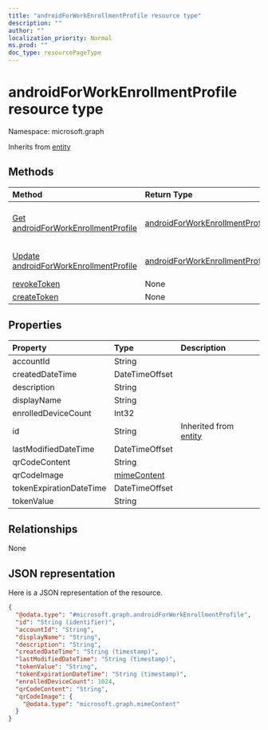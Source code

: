 ```yaml
---
title: "androidForWorkEnrollmentProfile resource type"
description: ""
author: ""
localization_priority: Normal
ms.prod: ""
doc_type: resourcePageType
---
```


# androidForWorkEnrollmentProfile resource type


Namespace: microsoft.graph




Inherits from [entity](../resources/entity.md)

## Methods
|Method|Return Type|Description|
|:---|:---|:---|
|[Get androidForWorkEnrollmentProfile](../api/androidforworkenrollmentprofile-get.md)|[androidForWorkEnrollmentProfile](../resources/androidforworkenrollmentprofile.md)|Read properties and relationships of the [androidForWorkEnrollmentProfile](../resources/androidforworkenrollmentprofile.md) object.|
|[Update androidForWorkEnrollmentProfile](../api/androidforworkenrollmentprofile-update.md)|[androidForWorkEnrollmentProfile](../resources/androidforworkenrollmentprofile.md)|Update the properties of a [androidForWorkEnrollmentProfile](../resources/androidforworkenrollmentprofile.md) object.|
|[revokeToken](../api/androidforworkenrollmentprofile-revoketoken.md)|None||
|[createToken](../api/androidforworkenrollmentprofile-createtoken.md)|None||

## Properties
|Property|Type|Description|
|:---|:---|:---|
|accountId|String||
|createdDateTime|DateTimeOffset||
|description|String||
|displayName|String||
|enrolledDeviceCount|Int32||
|id|String| Inherited from [entity](../resources/entity.md)|
|lastModifiedDateTime|DateTimeOffset||
|qrCodeContent|String||
|qrCodeImage|[mimeContent](../resources/mimecontent.md)||
|tokenExpirationDateTime|DateTimeOffset||
|tokenValue|String||

## Relationships
None

## JSON representation
Here is a JSON representation of the resource.
<!-- {
  "blockType": "resource",
  "keyProperty": "id",
  "@odata.type": "microsoft.graph.androidForWorkEnrollmentProfile",
  "baseType": "microsoft.graph.entity",
  "openType": false
}
-->
``` json
{
  "@odata.type": "#microsoft.graph.androidForWorkEnrollmentProfile",
  "id": "String (identifier)",
  "accountId": "String",
  "displayName": "String",
  "description": "String",
  "createdDateTime": "String (timestamp)",
  "lastModifiedDateTime": "String (timestamp)",
  "tokenValue": "String",
  "tokenExpirationDateTime": "String (timestamp)",
  "enrolledDeviceCount": 1024,
  "qrCodeContent": "String",
  "qrCodeImage": {
    "@odata.type": "microsoft.graph.mimeContent"
  }
}
```

